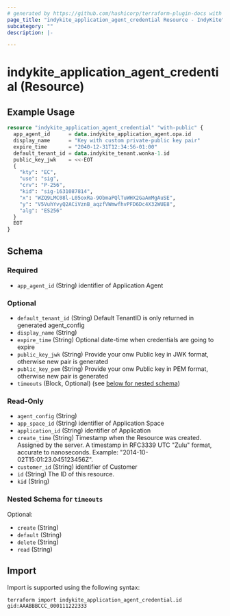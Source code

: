 ```yaml
---
# generated by https://github.com/hashicorp/terraform-plugin-docs with custom templates
page_title: "indykite_application_agent_credential Resource - IndyKite"
subcategory: ""
description: |-

---
```


# indykite_application_agent_credential (Resource)



## Example Usage

```terraform
resource "indykite_application_agent_credential" "with-public" {
  app_agent_id      = data.indykite_application_agent.opa.id
  display_name      = "Key with custom private-public key pair"
  expire_time       = "2040-12-31T12:34:56-01:00"
  default_tenant_id = data.indykite_tenant.wonka-1.id
  public_key_jwk    = <<-EOT
  {
    "kty": "EC",
    "use": "sig",
    "crv": "P-256",
    "kid": "sig-1631087814",
    "x": "WZQ9LMC08l-L05oxRa-9ObmaPQlTuWHX2GaAmMgAuSE",
    "y": "V5VuhYvyQ2ACiVznB_aqzfVWmwfhvPFD6Dc4X32WUE8",
    "alg": "ES256"
  }
  EOT
}
```

<!-- schema generated by tfplugindocs -->
## Schema

### Required

- `app_agent_id` (String) identifier of Application Agent

### Optional

- `default_tenant_id` (String) Default TenantID is only returned in generated agent_config
- `display_name` (String)
- `expire_time` (String) Optional date-time when credentials are going to expire
- `public_key_jwk` (String) Provide your onw Public key in JWK format, otherwise new pair is generated
- `public_key_pem` (String) Provide your onw Public key in PEM format, otherwise new pair is generated
- `timeouts` (Block, Optional) (see [below for nested schema](#nestedblock--timeouts))

### Read-Only

- `agent_config` (String)
- `app_space_id` (String) identifier of Application Space
- `application_id` (String) identifier of Application
- `create_time` (String) Timestamp when the Resource was created. Assigned by the server. A timestamp in RFC3339 UTC "Zulu" format, accurate to nanoseconds. Example: "2014-10-02T15:01:23.045123456Z".
- `customer_id` (String) identifier of Customer
- `id` (String) The ID of this resource.
- `kid` (String)

<a id="nestedblock--timeouts"></a>
### Nested Schema for `timeouts`

Optional:

- `create` (String)
- `default` (String)
- `delete` (String)
- `read` (String)

## Import

Import is supported using the following syntax:
```shell
terraform import indykite_application_agent_credential.id gid:AAABBBCCC_000111222333
```
